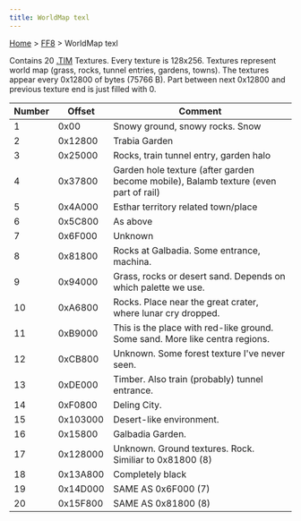 ```yaml
---
title: WorldMap texl
---
```


[Home](/ff7-flat-wiki/Main%20Page.md) > [FF8](/ff7-flat-wiki/FF8.md) > WorldMap texl

Contains 20 [.TIM][] Textures. Every texture is 128x256. Textures
represent world map (grass, rocks, tunnel entries, gardens, towns). The
textures appear every 0x12800 of bytes (75766 B). Part between next
0x12800 and previous texture end is just filled with 0.

| Number | Offset   | Comment                                                                              |
|--------|----------|--------------------------------------------------------------------------------------|
| 1      | 0x00     | Snowy ground, snowy rocks. Snow                                                      |
| 2      | 0x12800  | Trabia Garden                                                                        |
| 3      | 0x25000  | Rocks, train tunnel entry, garden halo                                               |
| 4      | 0x37800  | Garden hole texture (after garden become mobile), Balamb texture (even part of rail) |
| 5      | 0x4A000  | Esthar territory related town/place                                                  |
| 6      | 0x5C800  | As above                                                                             |
| 7      | 0x6F000  | Unknown                                                                              |
| 8      | 0x81800  | Rocks at Galbadia. Some entrance, machina.                                           |
| 9      | 0x94000  | Grass, rocks or desert sand. Depends on which palette we use.                        |
| 10     | 0xA6800  | Rocks. Place near the great crater, where lunar cry dropped.                         |
| 11     | 0xB9000  | This is the place with red-like ground. Some sand. More like centra regions.         |
| 12     | 0xCB800  | Unknown. Some forest texture I've never seen.                                        |
| 13     | 0xDE000  | Timber. Also train (probably) tunnel entrance.                                       |
| 14     | 0xF0800  | Deling City.                                                                         |
| 15     | 0x103000 | Desert-like environment.                                                             |
| 16     | 0x15800  | Galbadia Garden.                                                                     |
| 17     | 0x128000 | Unknown. Ground textures. Rock. Similiar to 0x81800 (8)                              |
| 18     | 0x13A800 | Completely black                                                                     |
| 19     | 0x14D000 | SAME AS 0x6F000 (7)                                                                  |
| 20     | 0x15F800 | SAME AS 0x81800 (8)                                                                  |

  [.TIM]: /ff7-flat-wiki/PSX/TIM%20file.md "wikilink"
